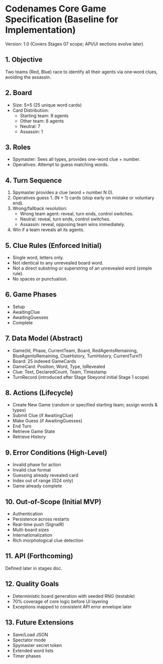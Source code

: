 ﻿# Codenames  Core Game Specification (Baseline for Implementation)

Version: 1.0 (Covers Stages 07 scope; API/UI sections evolve later)

## 1. Objective
Two teams (Red, Blue) race to identify all their agents via one‑word clues, avoiding the assassin.

## 2. Board
- Size: 5×5 (25 unique word cards)
- Card Distribution:
  - Starting team: 9 agents
  - Other team: 8 agents
  - Neutral: 7
  - Assassin: 1

## 3. Roles
- Spymaster: Sees all types, provides one-word clue + number.
- Operatives: Attempt to guess matching words.

## 4. Turn Sequence
1. Spymaster provides a clue (word + number N  0).
2. Operatives guess 1..(N + 1) cards (stop early on mistake or voluntary end).
3. Wrong/fallback resolution:
   - Wrong team agent: reveal, turn ends, control switches.
   - Neutral: reveal, turn ends, control switches.
   - Assassin: reveal, opposing team wins immediately.
4. Win if a team reveals all its agents.

## 5. Clue Rules (Enforced Initial)
- Single word, letters only.
- Not identical to any unrevealed board word.
- Not a direct substring or superstring of an unrevealed word (simple rule).
- No spaces or punctuation.

## 6. Game Phases
- Setup
- AwaitingClue
- AwaitingGuesses
- Complete

## 7. Data Model (Abstract)
- Game(Id, Phase, CurrentTeam, Board, RedAgentsRemaining, BlueAgentsRemaining, ClueHistory, TurnHistory, CurrentTurn?)
- Board: 25 indexed GameCards
- GameCard: Position, Word, Type, IsRevealed
- Clue: Text, DeclaredCount, Team, Timestamp
- TurnRecord (introduced after Stage 5beyond initial Stage 1 scope)

## 8. Actions (Lifecycle)
- Create New Game (random or specified starting team; assign words & types)
- Submit Clue (if AwaitingClue)
- Make Guess (if AwaitingGuesses)
- End Turn
- Retrieve Game State
- Retrieve History

## 9. Error Conditions (High-Level)
- Invalid phase for action
- Invalid clue format
- Guessing already revealed card
- Index out of range (024 only)
- Game already complete

## 10. Out-of-Scope (Initial MVP)
- Authentication
- Persistence across restarts
- Real-time push (SignalR)
- Multi-board sizes
- Internationalization
- Rich morphological clue detection

## 11. API (Forthcoming)
Defined later in stages doc.

## 12. Quality Goals
- Deterministic board generation with seeded RNG (testable)
- 70% coverage of core logic before UI layering
- Exceptions mapped to consistent API error envelope later

## 13. Future Extensions
- Save/Load JSON
- Spectator mode
- Spymaster secret token
- Extended word lists
- Timer phases
